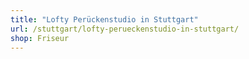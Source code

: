 ```yaml
---
title: "Lofty Perückenstudio in Stuttgart"
url: /stuttgart/lofty-perueckenstudio-in-stuttgart/
shop: Friseur
---
```

